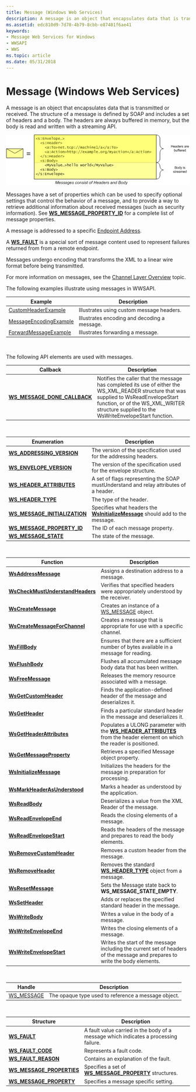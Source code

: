```yaml
---
title: Message (Windows Web Services)
description: A message is an object that encapsulates data that is transmitted or received.
ms.assetid: edc810d9-7d78-4b79-8cbb-e87401f6ae41
keywords:
- Message Web Services for Windows
- WWSAPI
- WWS
ms.topic: article
ms.date: 05/31/2018
---
```


# Message (Windows Web Services)

A message is an object that encapsulates data that is transmitted or received. The structure of a message is defined by SOAP and includes a set of headers and a body. The headers are always buffered in memory, but the body is read and written with a streaming API.

![Diagram showing a message with the header being buffered and the body being streamed.](images/messageenvelope.png)


Messages have a set of properties which can be used to specify optional settings that control the behavior of a message, and to provide a way to retrieve additional information about received messages (such as security information). See [**WS\_MESSAGE\_PROPERTY\_ID**](/windows/desktop/api/WebServices/ne-webservices-ws_message_property_id) for a complete list of message properties.

A message is addressed to a specific [Endpoint Address](endpoint-address.md).

A [**WS\_FAULT**](/windows/desktop/api/WebServices/ns-webservices-ws_fault) is a special sort of message content used to represent failures returned from from a remote endpoint.

Messages undergo encoding that transforms the XML to a linear wire format before being transmitted.

For more information on messages, see the [Channel Layer Overview](channel-layer-overview.md) topic.

The following examples illustrate using messages in WWSAPI.

| Example                                              | Description                                  |
|------------------------------------------------------|----------------------------------------------|
| [CustomHeaderExample](customheaderexample.md)       | Illustrates using custom message headers.    |
| [MessageEncodingExample](messageencodingexample.md) | Illustrates encoding and decoding a message. |
| [ForwardMessageExample](forwardmessageexample.md)   | Illustrates forwarding a message.            |



 

The following API elements are used with messages.

| Callback                                                        | Description                                                                                                                                                                                                                              |
|-----------------------------------------------------------------|------------------------------------------------------------------------------------------------------------------------------------------------------------------------------------------------------------------------------------------|
| [**WS\_MESSAGE\_DONE\_CALLBACK**](/windows/desktop/api/WebServices/nc-webservices-ws_message_done_callback) | Notifies the caller that the message has completed its use of either the WS\_XML\_READER structure that was supplied to WsReadEnvelopeStart function, or of the WS\_XML\_WRITER structure supplied to the WsWriteEnvelopeStart function. |



 



| Enumeration                                                      | Description                                                                                              |
|------------------------------------------------------------------|----------------------------------------------------------------------------------------------------------|
| [**WS\_ADDRESSING\_VERSION**](/windows/desktop/api/WebServices/ne-webservices-ws_addressing_version)         | The version of the specification used for the addressing headers.                                        |
| [**WS\_ENVELOPE\_VERSION**](/windows/desktop/api/WebServices/ne-webservices-ws_envelope_version)             | The version of the specification used for the envelope structure.                                        |
| [**WS\_HEADER\_ATTRIBUTES**](/windows/win32/api/webservices/ne-webservices-ws_xml_text_type)           | A set of flags representing the SOAP mustUnderstand and relay attributes of a header.                    |
| [**WS\_HEADER\_TYPE**](/windows/desktop/api/WebServices/ne-webservices-ws_header_type)                       | The type of the header.                                                                                  |
| [**WS\_MESSAGE\_INITIALIZATION**](/windows/desktop/api/WebServices/ne-webservices-ws_message_initialization) | Specifies what headers the [**WsInitializeMessage**](/windows/desktop/api/WebServices/nf-webservices-wsinitializemessage) should add to the message. |
| [**WS\_MESSAGE\_PROPERTY\_ID**](/windows/desktop/api/WebServices/ne-webservices-ws_message_property_id)      | The ID of each message property.                                                                         |
| [**WS\_MESSAGE\_STATE**](/windows/desktop/api/WebServices/ne-webservices-ws_message_state)                   | The state of the message.                                                                                |



 



| Function                                                             | Description                                                                                                                                            |
|----------------------------------------------------------------------|--------------------------------------------------------------------------------------------------------------------------------------------------------|
| [**WsAddressMessage**](/windows/desktop/api/WebServices/nf-webservices-wsaddressmessage)                         | Assigns a destination address to a message.                                                                                                            |
| [**WsCheckMustUnderstandHeaders**](/windows/desktop/api/WebServices/nf-webservices-wscheckmustunderstandheaders) | Verifies that specified headers were appropriately understood by the receiver.                                                                         |
| [**WsCreateMessage**](/windows/desktop/api/WebServices/nf-webservices-wscreatemessage)                           | Creates an instance of a [WS\_MESSAGE](ws-message.md) object.                                                                                         |
| [**WsCreateMessageForChannel**](/windows/desktop/api/WebServices/nf-webservices-wscreatemessageforchannel)       | Creates a message that is appropriate for use with a specific channel.                                                                                 |
| [**WsFillBody**](/windows/desktop/api/WebServices/nf-webservices-wsfillbody)                                     | Ensures that there are a sufficient number of bytes available in a message for reading.                                                                |
| [**WsFlushBody**](/windows/desktop/api/WebServices/nf-webservices-wsflushbody)                                   | Flushes all accumulated message body data that has been written.                                                                                       |
| [**WsFreeMessage**](/windows/desktop/api/WebServices/nf-webservices-wsfreemessage)                               | Releases the memory resource associated with a message.                                                                                                |
| [**WsGetCustomHeader**](/windows/desktop/api/WebServices/nf-webservices-wsgetcustomheader)                       | Finds the application-defined header of the message and deserializes it.                                                                               |
| [**WsGetHeader**](/windows/desktop/api/WebServices/nf-webservices-wsgetheader)                                   | Finds a particular standard header in the message and deserializes it.                                                                                 |
| [**WsGetHeaderAttributes**](/windows/desktop/api/WebServices/nf-webservices-wsgetheaderattributes)               | Populates a ULONG parameter with the [**WS\_HEADER\_ATTRIBUTES**](/windows/win32/api/webservices/ne-webservices-ws_xml_text_type) from the header element on which the reader is positioned. |
| [**WsGetMessageProperty**](/windows/desktop/api/WebServices/nf-webservices-wsgetmessageproperty)                 | Retrieves a specified Message object property.                                                                                                         |
| [**WsInitializeMessage**](/windows/desktop/api/WebServices/nf-webservices-wsinitializemessage)                   | Initializes the headers for the message in preparation for processing.                                                                                 |
| [**WsMarkHeaderAsUnderstood**](/windows/desktop/api/WebServices/nf-webservices-wsmarkheaderasunderstood)         | Marks a header as understood by the application.                                                                                                       |
| [**WsReadBody**](/windows/desktop/api/WebServices/nf-webservices-wsreadbody)                                     | Deserializes a value from the XML Reader of the message.                                                                                               |
| [**WsReadEnvelopeEnd**](/windows/desktop/api/WebServices/nf-webservices-wsreadenvelopeend)                       | Reads the closing elements of a message.                                                                                                               |
| [**WsReadEnvelopeStart**](/windows/desktop/api/WebServices/nf-webservices-wsreadenvelopestart)                   | Reads the headers of the message and prepares to read the body elements.                                                                               |
| [**WsRemoveCustomHeader**](/windows/desktop/api/WebServices/nf-webservices-wsremovecustomheader)                 | Removes a custom header from the message.                                                                                                              |
| [**WsRemoveHeader**](/windows/desktop/api/WebServices/nf-webservices-wsremoveheader)                             | Removes the standard [**WS\_HEADER\_TYPE**](/windows/desktop/api/WebServices/ne-webservices-ws_header_type) object from a message.                                                                 |
| [**WsResetMessage**](/windows/desktop/api/WebServices/nf-webservices-wsresetmessage)                             | Sets the Message state back to **WS\_MESSAGE\_STATE\_EMPTY**.                                                                                          |
| [**WsSetHeader**](/windows/desktop/api/WebServices/nf-webservices-wssetheader)                                   | Adds or replaces the specified standard header in the message.                                                                                         |
| [**WsWriteBody**](/windows/desktop/api/WebServices/nf-webservices-wswritebody)                                   | Writes a value in the body of a message.                                                                                                               |
| [**WsWriteEnvelopeEnd**](/windows/desktop/api/WebServices/nf-webservices-wswriteenvelopeend)                     | Writes the closing elements of a message.                                                                                                              |
| [**WsWriteEnvelopeStart**](/windows/desktop/api/WebServices/nf-webservices-wswriteenvelopestart)                 | Writes the start of the message including the current set of headers of the message and prepares to write the body elements.                           |



 



| Handle                        | Description                                         |
|-------------------------------|-----------------------------------------------------|
| [WS\_MESSAGE](ws-message.md) | The opaque type used to reference a message object. |



 



| Structure                                                | Description                                                                          |
|----------------------------------------------------------|--------------------------------------------------------------------------------------|
| [**WS\_FAULT**](/windows/desktop/api/WebServices/ns-webservices-ws_fault)                            | A fault value carried in the body of a message which indicates a processing failure. |
| [**WS\_FAULT\_CODE**](/windows/desktop/api/WebServices/ns-webservices-ws_fault_code)                 | Represents a fault code.                                                             |
| [**WS\_FAULT\_REASON**](/windows/desktop/api/WebServices/ns-webservices-ws_fault_reason)             | Contains an explanation of the fault.                                                |
| [**WS\_MESSAGE\_PROPERTIES**](/windows/desktop/api/WebServices/ns-webservices-ws_message_properties) | Specifies a set of [**WS\_MESSAGE\_PROPERTY**](/windows/desktop/api/WebServices/ns-webservices-ws_message_property) structures.  |
| [**WS\_MESSAGE\_PROPERTY**](/windows/desktop/api/WebServices/ns-webservices-ws_message_property)     | Specifies a message specific setting.                                                |



 

 

 




